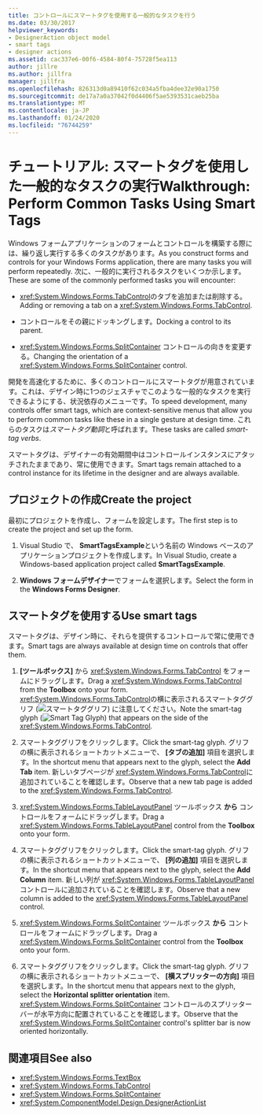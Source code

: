 ```yaml
---
title: コントロールにスマートタグを使用する一般的なタスクを行う
ms.date: 03/30/2017
helpviewer_keywords:
- DesignerAction object model
- smart tags
- designer actions
ms.assetid: cac337e6-00f6-4584-80f4-75728f5ea113
author: jillre
ms.author: jillfra
manager: jillfra
ms.openlocfilehash: 826313d0a89410f62c034a5fba4dee32e90a1750
ms.sourcegitcommit: de17a7a0a37042f0d4406f5ae5393531caeb25ba
ms.translationtype: MT
ms.contentlocale: ja-JP
ms.lasthandoff: 01/24/2020
ms.locfileid: "76744259"
---
```

# <a name="walkthrough-perform-common-tasks-using-smart-tags"></a><span data-ttu-id="8d317-102">チュートリアル: スマートタグを使用した一般的なタスクの実行</span><span class="sxs-lookup"><span data-stu-id="8d317-102">Walkthrough: Perform Common Tasks Using Smart Tags</span></span>

<span data-ttu-id="8d317-103">Windows フォームアプリケーションのフォームとコントロールを構築する際には、繰り返し実行する多くのタスクがあります。</span><span class="sxs-lookup"><span data-stu-id="8d317-103">As you construct forms and controls for your Windows Forms application, there are many tasks you will perform repeatedly.</span></span> <span data-ttu-id="8d317-104">次に、一般的に実行されるタスクをいくつか示します。</span><span class="sxs-lookup"><span data-stu-id="8d317-104">These are some of the commonly performed tasks you will encounter:</span></span>

- <span data-ttu-id="8d317-105"><xref:System.Windows.Forms.TabControl>のタブを追加または削除する。</span><span class="sxs-lookup"><span data-stu-id="8d317-105">Adding or removing a tab on a <xref:System.Windows.Forms.TabControl>.</span></span>

- <span data-ttu-id="8d317-106">コントロールをその親にドッキングします。</span><span class="sxs-lookup"><span data-stu-id="8d317-106">Docking a control to its parent.</span></span>

- <span data-ttu-id="8d317-107"><xref:System.Windows.Forms.SplitContainer> コントロールの向きを変更する。</span><span class="sxs-lookup"><span data-stu-id="8d317-107">Changing the orientation of a <xref:System.Windows.Forms.SplitContainer> control.</span></span>

<span data-ttu-id="8d317-108">開発を高速化するために、多くのコントロールにスマートタグが用意されています。これは、デザイン時に1つのジェスチャでこのような一般的なタスクを実行できるようにする、状況依存のメニューです。</span><span class="sxs-lookup"><span data-stu-id="8d317-108">To speed development, many controls offer smart tags, which are context-sensitive menus that allow you to perform common tasks like these in a single gesture at design time.</span></span> <span data-ttu-id="8d317-109">これらのタスクは*スマートタグ動詞*と呼ばれます。</span><span class="sxs-lookup"><span data-stu-id="8d317-109">These tasks are called *smart-tag verbs*.</span></span>

<span data-ttu-id="8d317-110">スマートタグは、デザイナーの有効期間中はコントロールインスタンスにアタッチされたままであり、常に使用できます。</span><span class="sxs-lookup"><span data-stu-id="8d317-110">Smart tags remain attached to a control instance for its lifetime in the designer and are always available.</span></span>

## <a name="create-the-project"></a><span data-ttu-id="8d317-111">プロジェクトの作成</span><span class="sxs-lookup"><span data-stu-id="8d317-111">Create the project</span></span>

<span data-ttu-id="8d317-112">最初にプロジェクトを作成し、フォームを設定します。</span><span class="sxs-lookup"><span data-stu-id="8d317-112">The first step is to create the project and set up the form.</span></span>

1. <span data-ttu-id="8d317-113">Visual Studio で、 **SmartTagsExample**という名前の Windows ベースのアプリケーションプロジェクトを作成します。</span><span class="sxs-lookup"><span data-stu-id="8d317-113">In Visual Studio, create a Windows-based application project called **SmartTagsExample**.</span></span>

2. <span data-ttu-id="8d317-114">**Windows フォームデザイナー**でフォームを選択します。</span><span class="sxs-lookup"><span data-stu-id="8d317-114">Select the form in the **Windows Forms Designer**.</span></span>

## <a name="use-smart-tags"></a><span data-ttu-id="8d317-115">スマートタグを使用する</span><span class="sxs-lookup"><span data-stu-id="8d317-115">Use smart tags</span></span>

<span data-ttu-id="8d317-116">スマートタグは、デザイン時に、それらを提供するコントロールで常に使用できます。</span><span class="sxs-lookup"><span data-stu-id="8d317-116">Smart tags are always available at design time on controls that offer them.</span></span>

1. <span data-ttu-id="8d317-117">**[ツールボックス]** から <xref:System.Windows.Forms.TabControl> をフォームにドラッグします。</span><span class="sxs-lookup"><span data-stu-id="8d317-117">Drag a <xref:System.Windows.Forms.TabControl> from the **Toolbox** onto your form.</span></span> <span data-ttu-id="8d317-118"><xref:System.Windows.Forms.TabControl>の横に表示されるスマートタググリフ (![スマートタググリフ](./media/vs-winformsmttagglyph.gif)) に注意してください。</span><span class="sxs-lookup"><span data-stu-id="8d317-118">Note the smart-tag glyph (![Smart Tag Glyph](./media/vs-winformsmttagglyph.gif)) that appears on the side of the <xref:System.Windows.Forms.TabControl>.</span></span>

2. <span data-ttu-id="8d317-119">スマートタググリフをクリックします。</span><span class="sxs-lookup"><span data-stu-id="8d317-119">Click the smart-tag glyph.</span></span> <span data-ttu-id="8d317-120">グリフの横に表示されるショートカットメニューで、 **[タブの追加]** 項目を選択します。</span><span class="sxs-lookup"><span data-stu-id="8d317-120">In the shortcut menu that appears next to the glyph, select the **Add Tab** item.</span></span> <span data-ttu-id="8d317-121">新しいタブページが <xref:System.Windows.Forms.TabControl>に追加されていることを確認します。</span><span class="sxs-lookup"><span data-stu-id="8d317-121">Observe that a new tab page is added to the <xref:System.Windows.Forms.TabControl>.</span></span>

3. <span data-ttu-id="8d317-122"><xref:System.Windows.Forms.TableLayoutPanel> ツールボックス **から** コントロールをフォームにドラッグします。</span><span class="sxs-lookup"><span data-stu-id="8d317-122">Drag a <xref:System.Windows.Forms.TableLayoutPanel> control from the **Toolbox** onto your form.</span></span>

4. <span data-ttu-id="8d317-123">スマートタググリフをクリックします。</span><span class="sxs-lookup"><span data-stu-id="8d317-123">Click the smart-tag glyph.</span></span> <span data-ttu-id="8d317-124">グリフの横に表示されるショートカットメニューで、 **[列の追加]** 項目を選択します。</span><span class="sxs-lookup"><span data-stu-id="8d317-124">In the shortcut menu that appears next to the glyph, select the **Add Column** item.</span></span> <span data-ttu-id="8d317-125">新しい列が <xref:System.Windows.Forms.TableLayoutPanel> コントロールに追加されていることを確認します。</span><span class="sxs-lookup"><span data-stu-id="8d317-125">Observe that a new column is added to the <xref:System.Windows.Forms.TableLayoutPanel> control.</span></span>

5. <span data-ttu-id="8d317-126"><xref:System.Windows.Forms.SplitContainer> ツールボックス **から** コントロールをフォームにドラッグします。</span><span class="sxs-lookup"><span data-stu-id="8d317-126">Drag a <xref:System.Windows.Forms.SplitContainer> control from the **Toolbox** onto your form.</span></span>

6. <span data-ttu-id="8d317-127">スマートタググリフをクリックします。</span><span class="sxs-lookup"><span data-stu-id="8d317-127">Click the smart-tag glyph.</span></span> <span data-ttu-id="8d317-128">グリフの横に表示されるショートカットメニューで、 **[横スプリッターの方向]** 項目を選択します。</span><span class="sxs-lookup"><span data-stu-id="8d317-128">In the shortcut menu that appears next to the glyph, select the **Horizontal splitter orientation** item.</span></span> <span data-ttu-id="8d317-129"><xref:System.Windows.Forms.SplitContainer> コントロールのスプリッターバーが水平方向に配置されていることを確認します。</span><span class="sxs-lookup"><span data-stu-id="8d317-129">Observe that the <xref:System.Windows.Forms.SplitContainer> control's splitter bar is now oriented horizontally.</span></span>

## <a name="see-also"></a><span data-ttu-id="8d317-130">関連項目</span><span class="sxs-lookup"><span data-stu-id="8d317-130">See also</span></span>

- <xref:System.Windows.Forms.TextBox>
- <xref:System.Windows.Forms.TabControl>
- <xref:System.Windows.Forms.SplitContainer>
- <xref:System.ComponentModel.Design.DesignerActionList>
